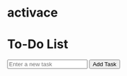 # activace
<!DOCTYPE html>
<html lang="en">
<head>
    <meta charset="UTF-8">
    <meta name="viewport" content="width=device-width, initial-scale=1.0">
    <title>To-Do List</title>
    <link rel="stylesheet" href="styles.css">
</head>
<body>
    <div class="container">
        <h1>To-Do List</h1>
        <form id="todo-form">
            <input type="text" id="todo-input" placeholder="Enter a new task" required>
            <button type="submit">Add Task</button>
        </form>
        <ul id="todo-list"></ul>
    </div>
    <script src="scripts.js"></script>
</body>
</html>

